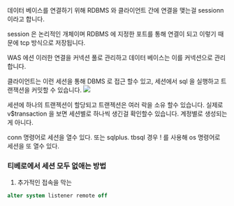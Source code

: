 데이터 베이스를 연결하기 위해 RDBMS 와 클라이언트 간에 연결을 맺는걸 
sessionn 이라고 합니다. 

session 은 논리적인 개체이며 RDBMS 에 지정한 포트를 통해 연결이 되고 이렇기 때문에 tcp 방식으로 저장됩니다. 

WAS 에션 이러한 연결을 커넥션 풀로 관리하고 
데이터 베이스는 이를 커넥션으로 관리합니다.

클라이언트는 이런 세션을 통해 DBMS 로 접근 할수 있고, 세션에서 sql 을 실행하고  트랜잭션을 커밋할 수 있습니다.
![](https://i.imgur.com/7etSnFY.png)

세션에 하나의 트랜젝션이 할당되고 트랜젝션은 여러 락을 소유 할수 있습니다.
실제로 v$transaction 을 보면 세션별로 하나씩 생긴걸 확인할수 있습니다. 계정별로 생성되는게 아니다.

conn 명령어로 세션을 열수 있다. 
또는 sqlplus. tbsql 경우 ! 를 사용해 os 명령어로 세션을 또 열수 있다.


### 티베로에서 세션 모두 없애는 방법

1. 추가적인 접속을 막는
```sql
alter system listener remote off
```